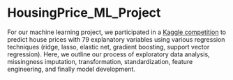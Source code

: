 # HousingPrice_ML_Project

For our machine learning project, we participated in a [Kaggle competition](https://www.kaggle.com/c/house-prices-advanced-regression-techniques) to predict house prices with 79 explanatory variables using various regression techniques (ridge, lasso, elastic net, gradient boosting, support vector regression). Here, we outline our process of exploratory data analysis, missingness imputation, transformation, standardization, feature engineering, and finally model development.
